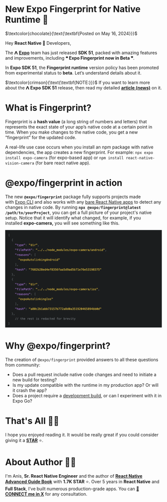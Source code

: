 # New Expo Fingerprint for Native Runtime 🎯

$\textcolor{chocolate}{\text{\textbf{Posted on May 16, 2024}}}$

Hey **React Native 🩵** Developers,

The 𝝠 [**Expo**](https://x.com/expo) team has just released **SDK 51**, packed with amazing features and improvements, including **❝ Expo Fingerprint now in Beta ❞**.

In **Expo SDK 51**, the **Fingerprint runtime** version policy has been promoted from experimental status to **beta**. Let’s understand details about it.

$\textcolor{crimson}{\text{\textbf{NOTE:}}}$ If you want to learn more about the **𝝠 Expo SDK 51** release, then read my detailed [**article (news)**](https://github.com/anisurrahman072/React-Native-News-2024/blob/master/Expo-SDK-Releases/Expo-Sdk51.md) on it.

# What is **Fingerprint?**

Fingerprint is a **hash value** (a long string of numbers and letters) that represents the exact state of your app’s native code at a certain point in time. When you make changes to the native code, you get a new “fingerprint” for the updated code.

A real-life use case occurs when you install an npm package with native dependencies, the app creates a new fingerprint. For example: `npx expo install expo-camera` (for expo-based app) or `npm install react-native-vision-camera` (for bare react native app).

# **@expo/fingerprint in action**

The new **`@expo/fingerprint`** package fully supports projects made with [Expo CLI](https://docs.expo.dev/more/expo-cli/) and also works with any [bare React Native apps](https://docs.expo.dev/bare/overview/) to detect any changes in native code. By running **`npx @expo/fingerprint@latest /path/to/yourProject`**, you can get a full picture of your project's native setup. Notice that it will identify what changed, for example, if you installed **expo-camera,** you will see something like this.

![alt text](../images/ExpoSdk51/image-2.png)

# Why **@expo/fingerprint?**

The creation of `@expo/fingerprint` provided answers to all these questions from community:

- Does a pull request include native code changes and need to initiate a new build for testing?
- Is my update compatible with the runtime in my production app? Or will it crash the app?
- Does a project require a [development build](https://docs.expo.dev/develop/development-builds/introduction/), or can I experiment with it in Expo Go?

# That's All 🙋‍♂️

I hope you enjoyed reading it. It would be really great if you could consider giving it a [**STAR**](https://github.com/anisurrahman072/React-Native-News-2024) ⭐️.

# About Author 👷‍♂️

I'm Anis, **Sr. React Native Engineer** and the author of [**React Native Advanced Guide Book**]() with **1.7K STAR** ⭐️. Over 5 years in **React Native** and **Full Stack**, I’ve built numerous production-grade apps. You can **[🩵 CONNECT me in X](https://twitter.com/anis_RNCore)** for any consultation.
